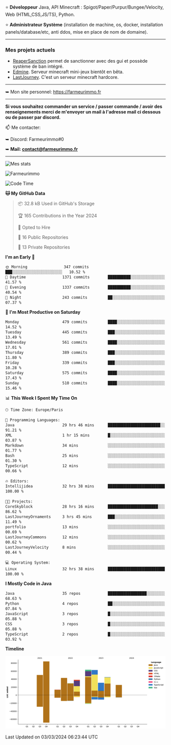 ⭐ **Développeur** Java, API Minecraft : Spigot/Paper/Purpur/Bungee/Velocity, Web (HTML,CSS,JS/TS), Python.

⭐ **Administrateur Système** (installation de machine, os, docker, installation panels/database/etc, anti ddos, mise en place de nom de domaine).

---

### Mes projets actuels
- [ReaperSanction](https://www.spigotmc.org/resources/reapersanction.89580/) permet de sanctionner avec des gui et possède système de ban intégré.
- [Edmine](https://edmine.net). Serveur minecraft mini-jeux bientôt en bêta.
- [LastJourney](https://lastjourney.fr). C'est un serveur minecraft hardcore.

---

➥ Mon site personnel: https://farmeurimmo.fr

---

**Si vous souhaitez commander un service / passer commande / avoir des renseignements merci de m'envoyer un mail à l'adresse mail ci dessous ou de passer par discord.**

📫 Me contacter:
 
   ➥ Discord: Farmeurimmo#0
   
   ➥ **Mail: contact@farmeurimmo.fr**

---

![Mes stats](https://github-readme-stats.farmeurimmo.fr/api?username=Farmeurimmo&count_private=true&show_icons=true&theme=radical)

<img src="https://komarev.com/ghpvc/?username=Farmeurimmo" alt="Farmeurimmo" />

<!--START_SECTION:waka-->
![Code Time](http://img.shields.io/badge/Code%20Time-1%2C221%20hrs%2016%20mins-blue)

**🐱 My GitHub Data** 

> 📦 32.8 kB Used in GitHub's Storage 
 > 
> 🏆 165 Contributions in the Year 2024
 > 
> 💼 Opted to Hire
 > 
> 📜 16 Public Repositories 
 > 
> 🔑 13 Private Repositories 
 > 
**I'm an Early 🐤** 

```text
🌞 Morning                347 commits         ███░░░░░░░░░░░░░░░░░░░░░░   10.52 % 
🌆 Daytime                1371 commits        ██████████░░░░░░░░░░░░░░░   41.57 % 
🌃 Evening                1337 commits        ██████████░░░░░░░░░░░░░░░   40.54 % 
🌙 Night                  243 commits         ██░░░░░░░░░░░░░░░░░░░░░░░   07.37 % 
```
📅 **I'm Most Productive on Saturday** 

```text
Monday                   479 commits         ████░░░░░░░░░░░░░░░░░░░░░   14.52 % 
Tuesday                  445 commits         ███░░░░░░░░░░░░░░░░░░░░░░   13.49 % 
Wednesday                561 commits         ████░░░░░░░░░░░░░░░░░░░░░   17.01 % 
Thursday                 389 commits         ███░░░░░░░░░░░░░░░░░░░░░░   11.80 % 
Friday                   339 commits         ███░░░░░░░░░░░░░░░░░░░░░░   10.28 % 
Saturday                 575 commits         ████░░░░░░░░░░░░░░░░░░░░░   17.43 % 
Sunday                   510 commits         ████░░░░░░░░░░░░░░░░░░░░░   15.46 % 
```


📊 **This Week I Spent My Time On** 

```text
🕑︎ Time Zone: Europe/Paris

💬 Programming Languages: 
Java                     29 hrs 46 mins      ███████████████████████░░   91.21 % 
XML                      1 hr 15 mins        █░░░░░░░░░░░░░░░░░░░░░░░░   03.87 % 
Markdown                 34 mins             ░░░░░░░░░░░░░░░░░░░░░░░░░   01.77 % 
Bash                     25 mins             ░░░░░░░░░░░░░░░░░░░░░░░░░   01.30 % 
TypeScript               12 mins             ░░░░░░░░░░░░░░░░░░░░░░░░░   00.66 % 

🔥 Editors: 
Intellijidea             32 hrs 38 mins      █████████████████████████   100.00 % 

🐱‍💻 Projects: 
CoreSkyblock             28 hrs 16 mins      ██████████████████████░░░   86.62 % 
LastJourneyOrnaments     3 hrs 45 mins       ███░░░░░░░░░░░░░░░░░░░░░░   11.49 % 
portfolio                13 mins             ░░░░░░░░░░░░░░░░░░░░░░░░░   00.69 % 
LastJourneyCommons       12 mins             ░░░░░░░░░░░░░░░░░░░░░░░░░   00.62 % 
LastJourneyVelocity      8 mins              ░░░░░░░░░░░░░░░░░░░░░░░░░   00.44 % 

💻 Operating System: 
Linux                    32 hrs 38 mins      █████████████████████████   100.00 % 
```

**I Mostly Code in Java** 

```text
Java                     35 repos            █████████████████░░░░░░░░   68.63 % 
Python                   4 repos             ██░░░░░░░░░░░░░░░░░░░░░░░   07.84 % 
JavaScript               3 repos             █░░░░░░░░░░░░░░░░░░░░░░░░   05.88 % 
CSS                      3 repos             █░░░░░░░░░░░░░░░░░░░░░░░░   05.88 % 
TypeScript               2 repos             █░░░░░░░░░░░░░░░░░░░░░░░░   03.92 % 
```



**Timeline**

![Lines of Code chart](https://raw.githubusercontent.com/Farmeurimmo/Farmeurimmo/main/assets/bar_graph.png)


 Last Updated on 03/03/2024 06:23:44 UTC
<!--END_SECTION:waka-->
